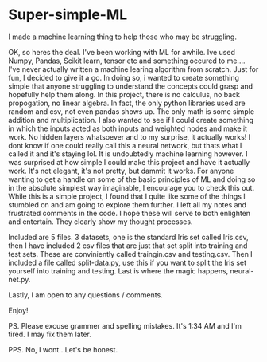 # Super-simple-ML
I made a machine learning thing to help those who may be struggling.

OK, so heres the deal. I've been working with ML for awhile. Ive used Numpy, Pandas, Scikit learn, tensor etc and something occured to me....
I've never actually written a machine learing algorithm from scratch. Just for fun, I decided to give it a go.
In doing so, i wanted to create something simple that anyone struggling to understand the concepts could grasp and hopefully help them along.
In this project, there is no calculus, no back propogation, no linear algebra. In fact, the only python libraries used are random and csv, not even pandas shows up.
The only math is some simple addition and multiplication.
I also wanted to see if I could create something in which the inputs acted as both inputs and weighted nodes and make it work.
No hidden layers whatsoever and to my surprise, it actually works!
I dont know if one could really call this a neural network, but thats what I called it and it's staying lol. It is undoubtedly machine learning however.
I was surprised at how simple I could make this project and have it actually work. It's not elegant, it's not pretty, but dammit it works.
For anyone wanting to get a handle on some of the basic principles of ML and doing so in the absolute simplest way imaginable, I encourage you to check this out.
While this is a simple project, I found that I quite like some of the things I stumbled on and am going to explore them further.
I left all my notes and frustrated comments in the code. I hope these will serve to both enlighten and entertain. They clearly show my thought processes.

Included are 5 files. 3 datasets, one is the standard Iris set called Iris.csv, then I have included 2 csv files that are just that set split into training and test sets.
These are conviniently called traingin.csv and testing.csv. Then I included a file called split-data.py, use this if you want to split the Iris set yourself into training and testing. Last is where the magic happens, neural-net.py.


Lastly, I am open to any questions / comments. 

Enjoy!


PS. Please excuse grammer and spelling mistakes. It's 1:34 AM and I'm tired. I may fix them later.


PPS. No, I wont...Let's be honest.
